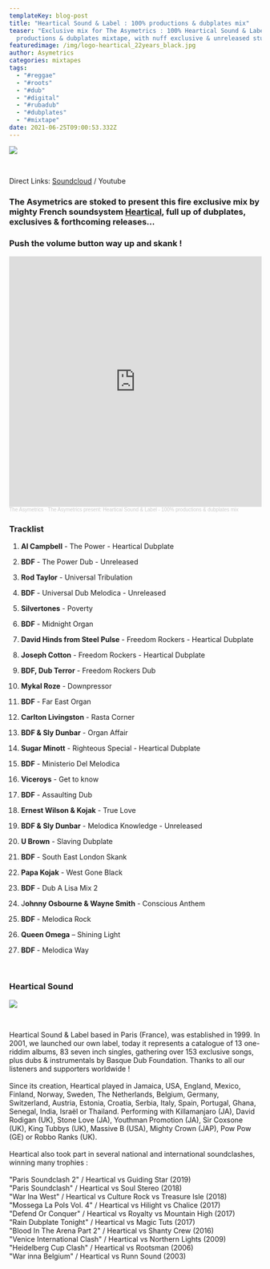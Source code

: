 ```yaml
---
templateKey: blog-post
title: "Heartical Sound & Label : 100% productions & dubplates mix"
teaser: "Exclusive mix for The Asymetrics : 100% Heartical Sound & Label
  productions & dubplates mixtape, with nuff exclusive & unreleased stuff ! "
featuredimage: /img/logo-heartical_22years_black.jpg
author: Asymetrics
categories: mixtapes
tags:
  - "#reggae"
  - "#roots"
  - "#dub"
  - "#digital"
  - "#rubadub"
  - "#dubplates"
  - "#mixtape"
date: 2021-06-25T09:00:53.332Z
---
```

![](/img/theasymetrics_sergio_heartical.jpg)

<br>

Direct Links: [Soundcloud](https://soundcloud.com/the-asymetrics/heartical-sound-mix) / Youtube

### The Asymetrics are stoked to present this fire exclusive mix by mighty French soundsystem [Heartical](www.facebook.com/soundheartical), full up of dubplates, exclusives & forthcoming releases...

### Push the volume button way up and skank !

<iframe width="100%" height="500" scrolling="no" frameborder="no" allow="autoplay" src="https://w.soundcloud.com/player/?url=https%3A//api.soundcloud.com/tracks/1075640311&color=%23ff5500&auto_play=false&hide_related=false&show_comments=true&show_user=true&show_reposts=false&show_teaser=true&visual=true"></iframe><div style="font-size: 10px; color: #cccccc;line-break: anywhere;word-break: normal;overflow: hidden;white-space: nowrap;text-overflow: ellipsis; font-family: Interstate,Lucida Grande,Lucida Sans Unicode,Lucida Sans,Garuda,Verdana,Tahoma,sans-serif;font-weight: 100;"><a href="https://soundcloud.com/the-asymetrics" title="The Asymetrics" target="_blank" style="color: #cccccc; text-decoration: none;">The Asymetrics</a> · <a href="https://soundcloud.com/the-asymetrics/heartical-sound-mix" title="The Asymetrics present: Heartical Sound &amp; Label - 100% productions &amp; dubplates mix" target="_blank" style="color: #cccccc; text-decoration: none;">The Asymetrics present: Heartical Sound &amp; Label - 100% productions &amp; dubplates mix</a></div>

### Tracklist

1) **Al Campbell** - The Power - Heartical Dubplate

2) **BDF** - The Power Dub - Unreleased

3) **Rod Taylor** - Universal Tribulation

4) **BDF** - Universal Dub Melodica - Unreleased

5) **Silvertones** - Poverty

6) **BDF** - Midnight Organ

7) **David Hinds from Steel Pulse** - Freedom Rockers - Heartical Dubplate

8) **Joseph Cotton** - Freedom Rockers - Heartical Dubplate

9) **BDF, Dub Terror** - Freedom Rockers Dub

10) **Mykal Roze** - Downpressor

11) **BDF** - Far East Organ

12) **Carlton Livingston** - Rasta Corner

13) **BDF & Sly Dunbar** - Organ Affair

14) **Sugar Minott** - Righteous Special - Heartical Dubplate

15) **BDF** - Ministerio Del Melodica

16) **Viceroys** - Get to know

17) **BDF** - Assaulting Dub

18) **Ernest Wilson & Kojak** - True Love

19) **BDF & Sly Dunbar** - Melodica Knowledge - Unreleased

20) **U Brown** - Slaving Dubplate

21) **BDF** - South East London Skank

22) **Papa Kojak** - West Gone Black

23) **BDF** - Dub A Lisa Mix 2

24) J**ohnny Osbourne & Wayne Smith** - Conscious Anthem

25) **BDF** - Melodica Rock

26) **Queen Omega** – Shining Light

27) **BDF** - Melodica Way

<br>

### Heartical Sound

![](/img/theasymetrics_heartical_trophy.jpg)

<br>

Heartical Sound & Label based in Paris (France), was established in 1999. In 2001, we launched our own label, today it represents a catalogue of 13 one-riddim albums, 83 seven inch singles, gathering over 153 exclusive songs, plus dubs & instrumentals by Basque Dub Foundation. Thanks to all our listeners and supporters worldwide !\
\
Since its creation, Heartical played in Jamaica, USA, England, Mexico, Finland, Norway, Sweden, The Netherlands, Belgium, Germany, Switzerland, Austria, Estonia, Croatia, Serbia, Italy, Spain, Portugal, Ghana, Senegal, India, Israël or Thailand. Performing with Killamanjaro (JA), David Rodigan (UK), Stone Love (JA), Youthman Promotion (JA), Sir Coxsone (UK), King Tubbys (UK), Massive B (USA), Mighty Crown (JAP), Pow Pow (GE) or Robbo Ranks (UK).\
\
Heartical also took part in several national and international soundclashes, winning many trophies :\
\
"Paris Soundclash 2" / Heartical vs Guiding Star (2019)\
"Paris Soundclash" / Heartical vs Soul Stereo (2018)\
"War Ina West" / Heartical vs Culture Rock vs Treasure Isle (2018)\
"Mossega La Pols Vol. 4" / Heartical vs Hilight vs Chalice (2017)\
"Defend Or Conquer" / Heartical vs Royalty vs Mountain High (2017)\
"Rain Dubplate Tonight" / Heartical vs Magic Tuts (2017)\
"Blood In The Arena Part 2" / Heartical vs Shanty Crew (2016)\
"Venice International Clash" / Heartical vs Northern Lights (2009)\
"Heidelberg Cup Clash" / Heartical vs Rootsman (2006)\
"War inna Belgium" / Heartical vs Runn Sound (2003)